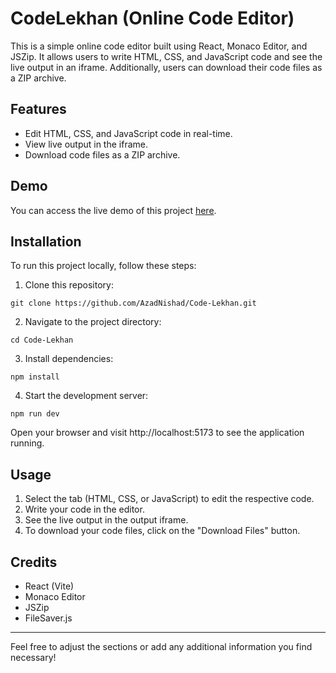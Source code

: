 # CodeLekhan (Online Code Editor)
This is a simple online code editor built using React, Monaco Editor, and JSZip. It allows users to write HTML, CSS, and JavaScript code and see the live output in an iframe. Additionally, users can download their code files as a ZIP archive.

## Features
- Edit HTML, CSS, and JavaScript code in real-time.
- View live output in the iframe.
- Download code files as a ZIP archive.
## Demo
You can access the live demo of this project [here](https://codelekhan.azadnishad.live/).

## Installation
To run this project locally, follow these steps:

1. Clone this repository:

```
git clone https://github.com/AzadNishad/Code-Lekhan.git
```
2. Navigate to the project directory:

```
cd Code-Lekhan
```
3. Install dependencies:

```
npm install
```
4. Start the development server:

```
npm run dev
```
Open your browser and visit http://localhost:5173 to see the application running.

## Usage
1. Select the tab (HTML, CSS, or JavaScript) to edit the respective code.
2. Write your code in the editor.
3. See the live output in the output iframe.
4. To download your code files, click on the "Download Files" button.
## Credits
* React (Vite)
* Monaco Editor
* JSZip
* FileSaver.js
---
Feel free to adjust the sections or add any additional information you find necessary!
